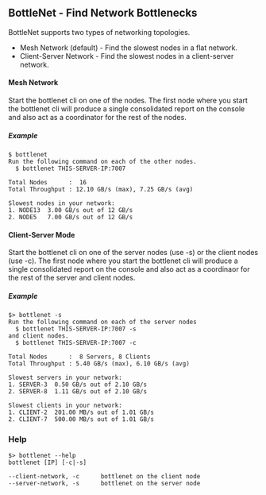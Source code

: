 BottleNet - Find Network Bottlenecks
----------------
BottleNet supports two types of networking topologies.
- Mesh Network (default) - Find the slowest nodes in a flat network.
- Client-Server Network - Find the slowest nodes in a client-server network. 

#### Mesh Network
Start the bottlenet cli on one of the nodes. The first node where you start the bottlenet cli will produce a single consolidated report on the console and also act as a coordinator for the rest of the nodes.
##### Example
```
$ bottlenet 
Run the following command on each of the other nodes.
  $ bottlenet THIS-SERVER-IP:7007

Total Nodes      :  16
Total Throughput : 12.10 GB/s (max), 7.25 GB/s (avg)

Slowest nodes in your network:
1. NODE13  3.00 GB/s out of 12 GB/s
2. NODE5   7.00 GB/s out of 12 GB/s
```
#### Client-Server Mode
Start the bottlenet cli on one of the server nodes (use -s) or the client nodes (use -c). The first node where you start the bottlenet cli will produce a single consolidated report on the console and also act as a coordinaor for the rest of the server and client nodes.

##### Example
```
$> bottlenet -s
Run the following command on each of the server nodes
  $ bottlenet THIS-SERVER-IP:7007 -s
and client nodes.
  $ bottlenet THIS-SERVER-IP:7007 -c

Total Nodes      :  8 Servers, 8 Clients
Total Throughput : 5.40 GB/s (max), 6.10 GB/s (avg)

Slowest servers in your network:
1. SERVER-3  0.50 GB/s out of 2.10 GB/s
2. SERVER-8  1.11 GB/s out of 2.10 GB/s

Slowest clients in your network:
1. CLIENT-2  201.00 MB/s out of 1.01 GB/s
2. CLIENT-7  500.00 MB/s out of 1.01 GB/s
```

### Help

```
$> bottlenet --help
bottlenet [IP] [-c|-s]

--client-network, -c      bottlenet on the client node
--server-network, -s      bottlenet on the server node
```
